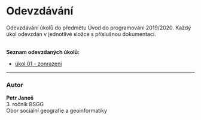 <h1>Odevzdávání</h1>
<p>Odevzdávání úkolů do předmětu Úvod do programování 2019/2020. Každý úkol
odevzdán v jednotlivé složce s příslušnou dokumentací.</p>
<br>
<b>Seznam odevzdaných úkolů:</b>
<ul>
  <li><a href="du1">úkol 01 - zonrazení</a></li>
</ul>
<hr>
<b><h3>Autor</h3></b>
<p><b>Petr Janoš</b><br>
3. ročník BSGG<br>
Obor sociální geografie a geoinformatiky</p>

